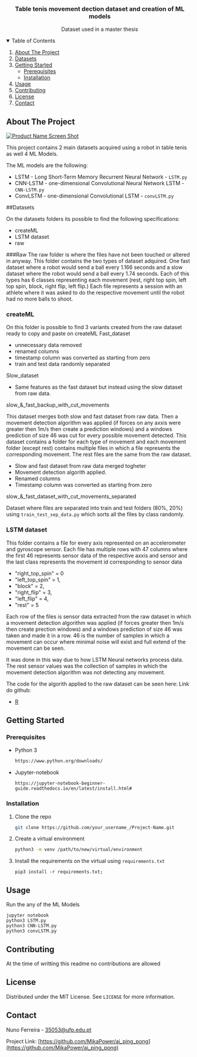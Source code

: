 



  <h3 align="center">Table tenis movement dection dataset and creation of ML models</h3>

  <p align="center">
    Dataset used in a master thesis 
  </p>




<!-- TABLE OF CONTENTS -->
<details open="open">
  <summary>Table of Contents</summary>
  <ol>
    <li>
      <a href="#about-the-project">About The Project</a>
    </li>
    <li>
          <a href="#datasets">Datasets</a>
    </li>
    <li>
      <a href="#getting-started">Getting Started</a>
      <ul>
        <li><a href="#prerequisites">Prerequisites</a></li>
        <li><a href="#installation">Installation</a></li>
      </ul>
    </li>
    <li><a href="#usage">Usage</a></li>
    <li><a href="#contributing">Contributing</a></li>
    <li><a href="#license">License</a></li>
    <li><a href="#contact">Contact</a></li>
  </ol>
</details>



<!-- ABOUT THE PROJECT -->
## About The Project

[![Product Name Screen Shot][product-screenshot]](https://example.com)

This project contains 2 main datasets acquired using a robot in table tenis as well 4 ML Models.

The ML models are the following:
* LSTM - Long Short-Term Memory Recurrent Neural Network - `LSTM.py`
* CNN-LSTM - one-dimensional Convolutional Neural Network LSTM - `CNN-LSTM.py`
* ConvLSTM - one-dimensional Convolutional LSTM - `convLSTM.py`

##Datasets

On the datasets folders its possible to find the following specifications:

* createML
* LSTM dataset
* raw


###Raw
The raw folder is where the files have not been touched or altered in anyway.
This folder contains the two types of dataset adquired.
One fast dataset where a robot would send a ball every 1.166 seconds and a 
slow dataset where the robot would send a ball every 1.74 seconds.
Each of this types has 6 classes representing each movement (rest, right top spin, left top spin, 
block, right flip, left flip.)
Each file represents a session with an athlete where it was asked to do the respective 
movement until the robot had no more balls to shoot.


### createML
On this folder is possible to find 3 variants created from the raw dataset ready to copy and paste on createML
Fast_dataset
* unnecessary data removed
* renamed columns  
* timestamp column was converted as starting from zero
* train and test data randomly separated

Slow_dataset
* Same features as the fast dataset but instead using the slow dataset from raw data.

slow_&_fast_backup_with_cut_movements


This dataset merges both slow and fast dataset from raw data. Then a movement detection algorithm 
was applied (if forces on any axxis were greater then 1m/s then create a prediction windows) and a windows prediction
of size 46 was cut for every possible movement detected.
This dataset contains a folder for each type of movement and each movement folder (except rest) contains multiple files in which a file
represents the corresponding movement.
The rest files are the same from the raw dataset.

* Slow and fast dataset from raw data merged togheter
* Movement detection algorith applied.
* Renamed columns  
* Timestamp column was converted as starting from zero

slow_&_fast_dataset_with_cut_movements_separated


Dataset where files are separated into train and test folders (80%, 20%) using `train_test_sep_data.py`
which sorts all the files by class randomly. 


### LSTM dataset
This folder contains a file for every axis represented on an accelerometer and gyroscope sensor.
Each file has multiple rows with 47 columns where the first 46 represents sensor data of the 
respective axxis and sensor and the last class represents the movement id corresponding to sensor data
   * "right_top_spin" = 0 
   * "left_top_spin" = 1, 
   * "block" = 2, 
   * "right_flip" = 3, 
   * "left_flip" = 4, 
   * "rest" = 5
   
 Each row of the files is sensor data extracted from the raw dataset 
 in which a movement detection algorithm was applied (if forces greater then 1m/s then create prection windows) and a windows prediction of size 46
 was taken and made it in a row.
 46 is the number of samples in which a movement can occur where minimal noise 
 will exist and full extend of the movement can be seen.
 
 It was done in this way due to how LSTM Neural networks process data.
 The rest sensor values was the collection of samples in which the movement 
 detection algorithm was not detecting any movement.
    
 The code for the algorith applied to the raw dataset can be seen here: 
 Link do github:
 
 

* [R](https://www.r-project.org/)




<!-- GETTING STARTED -->
## Getting Started



### Prerequisites

* Python 3
  ```sh
  https://www.python.org/downloads/
  ```
* Jupyter-notebook
  ```
  https://jupyter-notebook-beginner-guide.readthedocs.io/en/latest/install.html#
  ```

### Installation


1. Clone the repo
   ```sh
   git clone https://github.com/your_username_/Project-Name.git
   ```
2. Create a virtual environment
   ```sh
   python3 -m venv /path/to/new/virtual/environment
   ```
3. Install the requirements on the virtual using  `requirements.txt`
   ```JS
   pip3 install -r requirements.txt;
   ```



<!-- USAGE EXAMPLES -->
## Usage
Run the any of the ML Models
   ```JS
   jupyter notebook
   python3 LSTM.py
   python3 CNN-LSTM.py
   python3 convLSTM.py
   ```


<!-- CONTRIBUTING -->
## Contributing

At the time of writting this readme no contributions are allowed




<!-- LICENSE -->
## License
Distributed under the MIT License. See `LICENSE` for more information.



<!-- CONTACT -->
## Contact

Nuno Ferreira  - 35053@ufp.edu.pt

Project Link: [https://github.com/MikaPower/ai_ping_pong](https://github.com/MikaPower/ai_ping_pong)









<!-- MARKDOWN LINKS & IMAGES -->
<!-- https://www.markdownguide.org/basic-syntax/#reference-style-links -->
[contributors-shield]: https://img.shields.io/github/contributors/othneildrew/Best-README-Template.svg?style=for-the-badge
[contributors-url]: https://github.com/othneildrew/Best-README-Template/graphs/contributors
[forks-shield]: https://img.shields.io/github/forks/othneildrew/Best-README-Template.svg?style=for-the-badge
[forks-url]: https://github.com/othneildrew/Best-README-Template/network/members
[stars-shield]: https://img.shields.io/github/stars/othneildrew/Best-README-Template.svg?style=for-the-badge
[stars-url]: https://github.com/othneildrew/Best-README-Template/stargazers
[issues-shield]: https://img.shields.io/github/issues/othneildrew/Best-README-Template.svg?style=for-the-badge
[issues-url]: https://github.com/othneildrew/Best-README-Template/issues
[license-shield]: https://img.shields.io/github/license/othneildrew/Best-README-Template.svg?style=for-the-badge
[license-url]: https://github.com/othneildrew/Best-README-Template/blob/master/LICENSE.txt
[linkedin-shield]: https://img.shields.io/badge/-LinkedIn-black.svg?style=for-the-badge&logo=linkedin&colorB=555
[linkedin-url]: https://linkedin.com/in/othneildrew
[product-screenshot]: images/screenshot.png